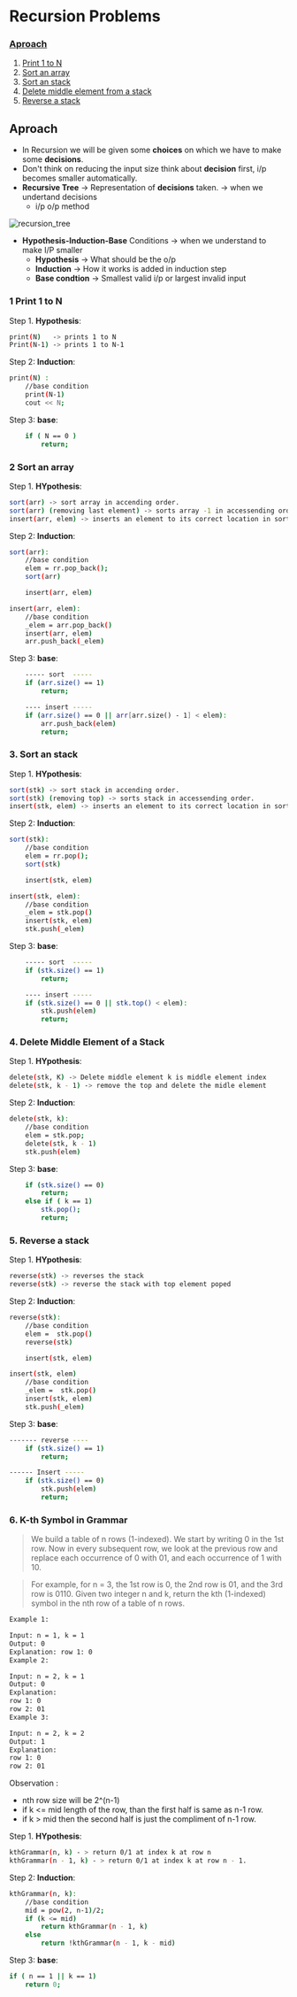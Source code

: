 # Recursion Problems

### [Aproach](#Aproach)
 1. [Print 1 to N](#1-print-1-to-n)
 1. [Sort an array](#2-sort-an-array)
 1. [Sort an stack](#3-sort-an-stack)
 1. [Delete middle element from a stack](#4-delete-middle-element-of-a-stack)
 1. [Reverse a stack](#5-reverse-a-stack)


## Aproach
* In Recursion we will be given some __choices__ on which we have to make some __decisions__.
* Don't think on reducing the input size think about __decision__ first, i/p becomes smaller automatically.
* __Recursive Tree__ -> Representation of __decisions__ taken. -> when we undertand decisions
    * i/p o/p method 

![recursion_tree](recursion_tree.svg)

* __Hypothesis-Induction-Base__ Conditions -> when we understand to make I/P smaller
    * __Hypothesis__ -> What should be the o/p
    * __Induction__  -> How it works is added in induction step
    * __Base condtion__ ->  Smallest valid i/p  or largest invalid input

### 1 Print 1 to N

Step 1. __Hypothesis__:
```bash
print(N)   -> prints 1 to N
Print(N-1) -> prints 1 to N-1
```

Step 2: __Induction__:
```bash
print(N) :
    //base condition
    print(N-1)
    cout << N;
```

Step 3: __base__:
```bash
    if ( N == 0 )
        return;
```

### 2 Sort an array

Step 1. __HYpothesis__:
```bash
sort(arr) -> sort array in accending order.
sort(arr) (removing last element) -> sorts array -1 in accessending order.
insert(arr, elem) -> inserts an element to its correct location in sorted array.
```

Step 2: __Induction__:
```bash
sort(arr):
    //base condition
    elem = rr.pop_back();
    sort(arr)

    insert(arr, elem)

insert(arr, elem):
    //base condition
    _elem = arr.pop_back()
    insert(arr, elem)
    arr.push_back(_elem)
```

Step 3: __base__:
```bash
    ----- sort  -----
    if (arr.size() == 1)
        return;

    ---- insert -----
    if (arr.size() == 0 || arr[arr.size() - 1] < elem):
        arr.push_back(elem)
        return;
```

### 3. Sort an stack
Step 1. __HYpothesis__:
```bash
sort(stk) -> sort stack in accending order.
sort(stk) (removing top) -> sorts stack in accessending order.
insert(stk, elem) -> inserts an element to its correct location in sorted stk.
```

Step 2: __Induction__:
```bash
sort(stk):
    //base condition
    elem = rr.pop();
    sort(stk)

    insert(stk, elem)

insert(stk, elem):
    //base condition
    _elem = stk.pop()
    insert(stk, elem)
    stk.push(_elem)
```

Step 3: __base__:
```bash
    ----- sort  -----
    if (stk.size() == 1)
        return;

    ---- insert -----
    if (stk.size() == 0 || stk.top() < elem):
        stk.push(elem)
        return;
```

### 4. Delete Middle Element of a Stack
Step 1. __HYpothesis__:
```bash
delete(stk, K) -> Delete middle element k is middle element index
delete(stk, k - 1) -> remove the top and delete the midle element
```

Step 2: __Induction__:
```bash
delete(stk, k):
    //base condition
    elem = stk.pop;
    delete(stk, k - 1)
    stk.push(elem)

```

Step 3: __base__:
```bash
    if (stk.size() == 0)
        return;
    else if ( k == 1)
        stk.pop();
        return;

```

### 5. Reverse a stack
Step 1. __HYpothesis__:
```bash
reverse(stk) -> reverses the stack
reverse(stk) -> reverse the stack with top element poped
```

Step 2: __Induction__:
```bash
reverse(stk):
    //base condition
    elem =  stk.pop()
    reverse(stk)

    insert(stk, elem)

insert(stk, elem)
    //base condition
    _elem =  stk.pop()
    insert(stk, elem)
    stk.push(_elem)
```

Step 3: __base__:
```bash
------- reverse ----
    if (stk.size() == 1)
        return;

------ Insert -----
    if (stk.size() == 0)
        stk.push(elem)
        return;

```

### 6. K-th Symbol in Grammar
> We build a table of n rows (1-indexed). We start by writing 0 in the 1st row. Now in every subsequent row, we look at the previous row and replace each occurrence of 0 with 01, and each occurrence of 1 with 10.

> For example, for n = 3, the 1st row is 0, the 2nd row is 01, and the 3rd row is 0110.
Given two integer n and k, return the kth (1-indexed) symbol in the nth row of a table of n rows.
```bash
Example 1:

Input: n = 1, k = 1
Output: 0
Explanation: row 1: 0
Example 2:

Input: n = 2, k = 1
Output: 0
Explanation: 
row 1: 0
row 2: 01
Example 3:

Input: n = 2, k = 2
Output: 1
Explanation: 
row 1: 0
row 2: 01
```

Observation :

* nth row size will be 2^(n-1)
* if k <= mid length of the row, than the first half is same as n-1 row.
* if k > mid then the second half is just the compliment of n-1 row.

Step 1. __HYpothesis__:
```bash
kthGrammar(n, k) - > return 0/1 at index k at row n
kthGrammar(n - 1, k) - > return 0/1 at index k at row n - 1.
```

Step 2: __Induction__:
```bash
kthGrammar(n, k):
    //base condition
    mid = pow(2, n-1)/2;
    if (k <= mid)
        return kthGrammar(n - 1, k)
    else
        return !kthGrammar(n - 1, k - mid)
```

Step 3: __base__:
```bash
if ( n == 1 || k == 1)
    return 0;

```